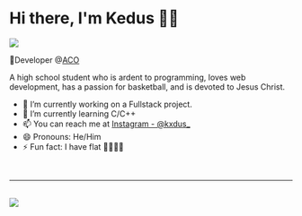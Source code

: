 # Hi there, I'm Kedus 👋🏽
<img src="https://i.ibb.co/JKg3xXV/Git-Hub-Profile-1-2.png">

🔵Developer @[ACO](https://website.smb.company)

A high school student who is ardent to programming, loves web development, has a passion for basketball, and is devoted to Jesus Christ.

- 🔭 I’m currently working on a Fullstack project.
- 🌱 I’m currently learning C/C++
- 📫 You can reach me at [Instagram - @kxdus_](https://www.instagram.com/kxdus_/)
- 😄 Pronouns: He/Him
- ⚡ Fun fact: I have flat 🦶🏽🦶🏽

<br />
<hr />
<br />

<img src="https://github-readme-stats.vercel.app/api?username=Lilkedus&&show_icons=true&title_color=ffffff&icon_color=0073D2&text_color=daf7dc&bg_color=212121">
